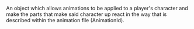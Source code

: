 An object which allows animations to be applied to a player's character and make the parts that make said character up react in the way that is described within the animation file (AnimationId).